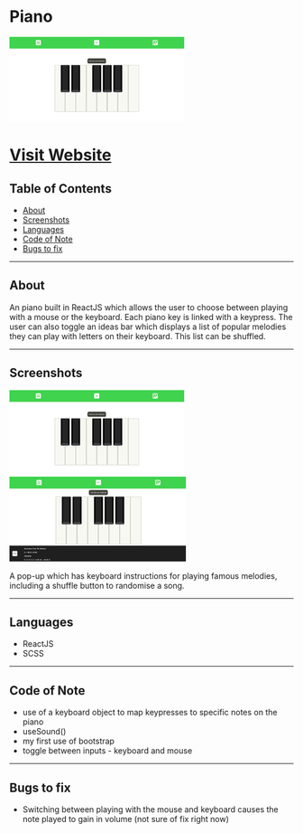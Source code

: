# Piano

<img src="./src/assets/screenshot1.png" height="150px"/>
<h1><a href="https://piano-online.vercel.app/">Visit Website</a></h1>

## Table of Contents
- [About](#about)
- [Screenshots](#screenshots)
- [Languages](#languages)
- [Code of Note](#code_of_note)
- [Bugs to fix](#bugs_to_fix)

---


## About <a name = "about"></a>

An piano built in ReactJS which allows the user to choose between playing with a mouse or the keyboard. Each piano key is linked with a keypress. The user can also toggle an ideas bar which displays a list of popular melodies they can play with letters on their keyboard. This list can be shuffled.

---

## Screenshots <a name = "screenshots"></a>

<img src="./src/assets/screenshot1.png" height="150px"/>
<img src="./src/assets/screenshot2.png" height="150px"/>
<p>A pop-up which has keyboard instructions for playing famous melodies, including a shuffle button to randomise a song.</p>

---

## Languages <a name = "languages"></a>

- ReactJS
- SCSS

---

## Code of Note <a name = "code_of_note"></a>

- use of a keyboard object to map keypresses to specific notes on the piano
- useSound()
- my first use of bootstrap
- toggle between inputs - keyboard and mouse

---

## Bugs to fix <a name = "bugs_to_fix"></a>

- Switching between playing with the mouse and keyboard causes the note played to gain in volume (not sure of fix right now)






